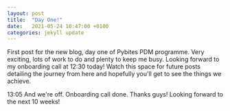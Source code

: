 ```yaml
---
layout: post
title:  "Day One!"
date:   2021-05-24 10:47:00 +0100
categories: jekyll update
---
```


First post for the new blog, day one of Pybites PDM programme. Very exciting, lots of work to do and plenty to keep me busy. Looking forward to my onboarding call at 12:30 today!
Watch this space for future posts detailing the journey from here and hopefully you'll get to see the things we achieve.

13:05 And we're off. Onboarding call done. Thanks guys! Looking forward to the next 10 weeks!
